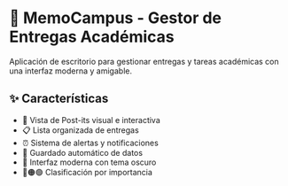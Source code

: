 # 📝 MemoCampus - Gestor de Entregas Académicas

Aplicación de escritorio para gestionar entregas y tareas académicas con una interfaz moderna y amigable.

## ✨ Características

- 📌 Vista de Post-its visual e interactiva
- 📋 Lista organizada de entregas
- ⏰ Sistema de alertas y notificaciones
- 💾 Guardado automático de datos
- 🎨 Interfaz moderna con tema oscuro
- 🔴🟠🟢 Clasificación por importancia
